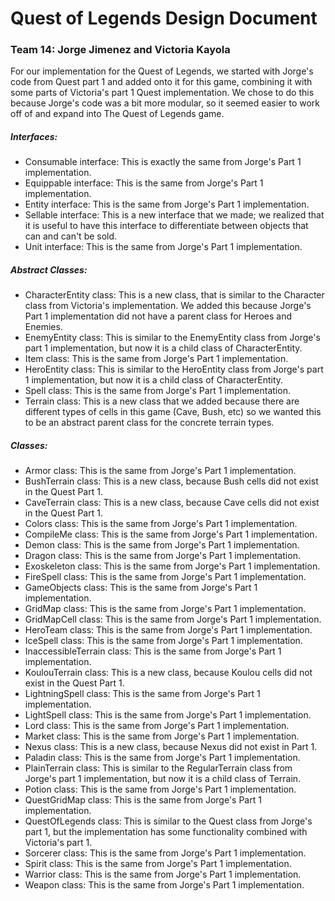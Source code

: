 # Quest of Legends Design Document

### Team 14: Jorge Jimenez and Victoria Kayola

For our implementation for the Quest of Legends, we started with Jorge's code from Quest part 1 and added onto it for this game, combining it with some parts of Victoria's part 1 Quest implementation. We chose to do this because Jorge's code was a bit more modular, so it seemed easier to work off of and expand into The Quest of Legends game. 

##### Interfaces:
- Consumable interface: This is exactly the same from Jorge's Part 1 implementation.
- Equippable interface: This is the same from Jorge's Part 1 implementation.
- Entity interface: This is the same from Jorge's Part 1 implementation.
- Sellable interface: This is a new interface that we made; we realized that it is useful to have this interface to differentiate between objects that can and can't be sold.
- Unit interface: This is the same from Jorge's Part 1 implementation.

##### Abstract Classes:
- CharacterEntity class: This is a new class, that is similar to the Character class from Victoria's implementation. We added this because Jorge's Part 1 implementation did not have a parent class for Heroes and Enemies.
- EnemyEntity class: This is similar to the EnemyEntity class from Jorge's part 1 implementation, but now it is a child class of CharacterEntity.
- Item class: This is the same from Jorge's Part 1 implementation.
- HeroEntity class: This is similar to the HeroEntity class from Jorge's part 1 implementation, but now it is a child class of CharacterEntity.
- Spell class: This is the same from Jorge's Part 1 implementation.
- Terrain class: This is a new class that we added because there are different types of cells in this game (Cave, Bush, etc) so we wanted this to be an abstract parent class for the concrete terrain types.

##### Classes:
- Armor class: This is the same from Jorge's Part 1 implementation.
- BushTerrain class: This is a new class, because Bush cells did not exist in the Quest Part 1.
- CaveTerrain class: This is a new class, because Cave cells did not exist in the Quest Part 1.
- Colors class: This is the same from Jorge's Part 1 implementation.
- CompileMe class: This is the same from Jorge's Part 1 implementation.
- Demon class: This is the same from Jorge's Part 1 implementation.
- Dragon class: This is the same from Jorge's Part 1 implementation.
- Exoskeleton class: This is the same from Jorge's Part 1 implementation.
- FireSpell class: This is the same from Jorge's Part 1 implementation.
- GameObjects class: This is the same from Jorge's Part 1 implementation.
- GridMap class: This is the same from Jorge's Part 1 implementation.
- GridMapCell class: This is the same from Jorge's Part 1 implementation.
- HeroTeam class: This is the same from Jorge's Part 1 implementation.
- IceSpell class: This is the same from Jorge's Part 1 implementation.
- InaccessibleTerrain class: This is the same from Jorge's Part 1 implementation.
- KoulouTerrain class: This is a new class, because Koulou cells did not exist in the Quest Part 1.
- LightningSpell class: This is the same from Jorge's Part 1 implementation. 
- LightSpell class: This is the same from Jorge's Part 1 implementation.
- Lord class: This is the same from Jorge's Part 1 implementation.
- Market class: This is the same from Jorge's Part 1 implementation.
- Nexus class: This is a new class, because Nexus did not exist in Part 1.
- Paladin class: This is the same from Jorge's Part 1 implementation.
- PlainTerrain class: This is similar to the RegularTerrain class from Jorge's part 1 implementation, but now it is a child class of Terrain.
- Potion class: This is the same from Jorge's Part 1 implementation.
- QuestGridMap class: This is the same from Jorge's Part 1 implementation.
- QuestOfLegends class: This is similar to the Quest class from Jorge's part 1, but the implementation has some functionality combined with Victoria's part 1.
- Sorcerer class: This is the same from Jorge's Part 1 implementation.
- Spirit class: This is the same from Jorge's Part 1 implementation.
- Warrior class: This is the same from Jorge's Part 1 implementation.
- Weapon class: This is the same from Jorge's Part 1 implementation.